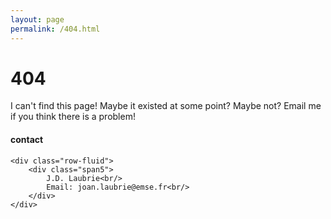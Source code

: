 ```yaml
---
layout: page
permalink: /404.html
---
```


# 404

I can't find this page! Maybe it existed at some point? Maybe not? Email me if you think there is a problem!

<div class="container">
<h4><a name="contact"></a>contact</h4>

    <div class="row-fluid">
        <div class="span5">
            J.D. Laubrie<br/>
            Email: joan.laubrie@emse.fr<br/>
        </div>
    </div>
</div>
